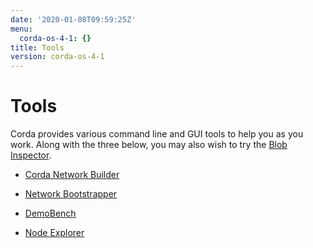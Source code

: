 ```yaml
---
date: '2020-01-08T09:59:25Z'
menu:
  corda-os-4-1: {}
title: Tools
version: corda-os-4-1
---
```



# Tools

Corda provides various command line and GUI tools to help you as you work. Along with the three below, you may also
            wish to try the [Blob Inspector](blob-inspector.md).


* [Corda Network Builder](network-builder.md)

* [Network Bootstrapper](network-bootstrapper.md)

* [DemoBench](demobench.md)

* [Node Explorer](node-explorer.md)



